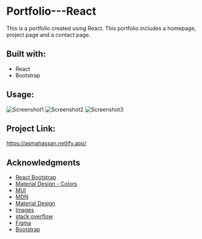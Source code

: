 # Portfolio---React

This is a portfolio created using React. This portfolio includes a homepage, project page and a contact page.


## Built with:
* React
* Bootstrap


## Usage:
![Screenshot1](https://github.com/AsmaH5/Portfolio---React/assets/97250633/e883b98f-91a9-436d-a76c-ca5b27b1766a)
![Screenshot2](https://github.com/AsmaH5/Portfolio---React/assets/97250633/43bbc308-7d94-49b2-a80c-7570419c3df0)
![Screenshot3](https://github.com/AsmaH5/Portfolio---React/assets/97250633/210d9753-61a1-4952-8d69-c3b30f86139c)

## Project Link:
https://asmahassan.netlify.app/

## Acknowledgments
* [React Bootstrap](https://react-bootstrap.github.io/)
* [Material Design - Colors](https://m2.material.io/design/color/the-color-system.html#tools-for-picking-colors)
* [MUI](https://mui.com/material-ui/react-toggle-button/)
* [MDN](https://developer.mozilla.org/en-US/)
* [Material Design](https://m2.material.io/design/color/the-color-system.html#color-theme-creation)
* [Images](https://unsplash.com/)
* [stack overflow](https://stackoverflow.com/)
* [Figma](https://www.figma.com/)
* [Bootstrap](https://getbootstrap.com/docs/4.1/getting-started/introduction/)
